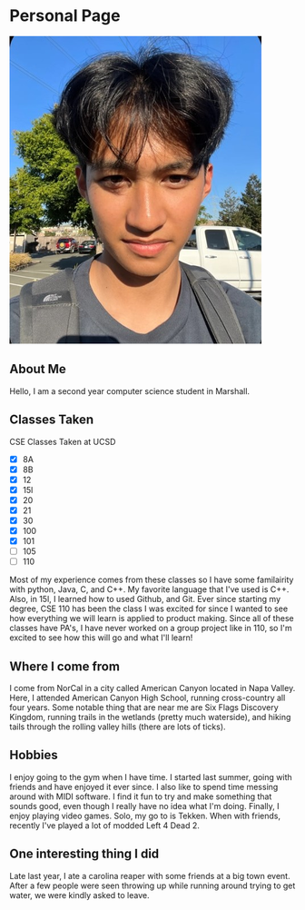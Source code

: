 # Personal Page

![Image of me](selfie.jpg)

## About Me

Hello, I am a second year computer science student in Marshall.

## Classes Taken

CSE Classes Taken at UCSD
  - [x] 8A
  - [x] 8B
  - [x] 12
  - [x] 15l
  - [x] 20
  - [x] 21
  - [x] 30
  - [x] 100
  - [x] 101
  - [ ] 105
  - [ ] 110

Most of my experience comes from these classes so I have some familairity with python, Java, C, and C++. My favorite language that I've used is C++. Also, in 15l, I learned how to used Github, and Git. Ever since starting my degree, CSE 110 has been the class I was excited for since I wanted to see how everything we will learn is applied to product making. Since all of these classes have PA's, I have never worked on a group project like in 110, so I'm excited to see how this will go and what I'll learn!

## Where I come from

I come from NorCal in a city called American Canyon located in Napa Valley. Here, I attended American Canyon High School, running cross-country all four years. Some notable thing that are near me are Six Flags Discovery Kingdom, running trails in the wetlands (pretty much waterside), and hiking tails through the rolling valley hills (there are lots of ticks).

## Hobbies

I enjoy going to the gym when I have time. I started last summer, going with friends and have enjoyed it ever since. I also like to spend time messing around with MIDI software. I find it fun to try and make something that sounds good, even though I really have no idea what I'm doing. Finally, I enjoy playing video games. Solo, my go to is Tekken. When with friends, recently I've played a lot of modded Left 4 Dead 2.

## One interesting thing I did

Late last year, I ate a carolina reaper with some friends at a big town event. After a few people were seen throwing up while running around trying to get water, we were kindly asked to leave.
